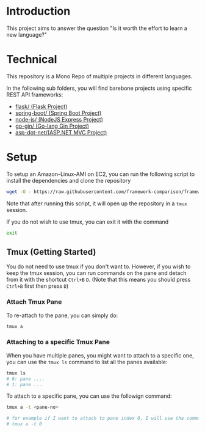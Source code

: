 # Introduction

This project aims to answer the question "Is it worth the effort to learn a new language?"

# Technical

This repository is a Mono Repo of multiple projects in different languages.

In the following sub folders, you will find barebone projects using specific REST API frameworks:
- [flask/ (Flask Project)](https://github.com/soonann/framework-comparison/tree/main/flask)
- [spring-boot/ (Spring Boot Project)](https://github.com/soonann/framework-comparison/tree/main/spring-boot)
- [node-js/ (NodeJS Express Project)](https://github.com/soonann/framework-comparison/tree/main/node-js)
- [go-gin/ (Go-lang Gin Project)](https://github.com/soonann/framework-comparison/tree/main/go-gin)
- [asp-dot-net/(ASP.NET MVC Project)](https://github.com/soonann/framework-comparison/tree/main/asp-dot-net)

# Setup

To setup an Amazon-Linux-AMI on EC2, you can run the following script to install the dependencies and clone the repository

```bash
wget -O - https://raw.githubusercontent.com/framework-comparison/framework-comparison/main/aws-setup.sh | bash
```
Note that after running this script, it will open up the repository in a `tmux` session.

If you do not wish to use tmux, you can exit it with the command

```bash
exit
```

## Tmux (Getting Started)
You do not need to use tmux if you don't want to.
However, if you wish to keep the tmux session, you can run commands on the pane and detach from it with the shortcut `Ctrl+B` `D`. (Note that this means you should press `Ctrl+B` first then press `D`)

### Attach Tmux Pane
To re-attach to the pane, you can simply do:
```bash
tmux a
```

### Attaching to a specific Tmux Pane
When you have multiple panes, you might want to attach to a specific one, you can use the `tmux ls` command to list all the panes available:
```bash
tmux ls
# 0: pane ....
# 1: pane ....
```

To attach to a specific pane, you can use the followign command:

```bash
tmux a -t <pane-no>

# for example if I want to attach to pane index 0, I will use the command:
# tmux a -t 0
```

